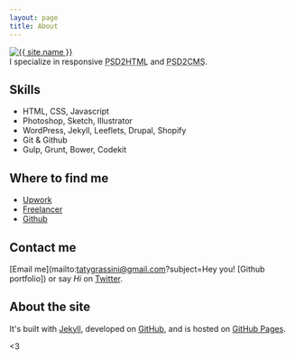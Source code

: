 ```yaml
---
layout: page
title: About
---
```


<div class="media">
  <div class="media-left">
    <a href="{{ site.url }}">
      <img class="media-object" src="http://www.gravatar.com/avatar/61b1977a1539327af9666de1496c5f74.png" alt="{{ site.name }}" class="img-circle">
    </a>
  </div>
  <div class="media-body">
    I specialize in responsive <abbr title="Photoshop to HTML">PSD2HTML</abbr> and <abbr title="Photoshop to Content Management Systems (like WordPress)">PSD2CMS</abbr>.
  </div>
</div>

## Skills

- HTML, CSS, Javascript
- Photoshop, Sketch, Illustrator
- WordPress, Jekyll, Leeflets, Drupal, Shopify
- Git & Github
- Gulp, Grunt, Bower, Codekit

## Where to find me

- [Upwork](https://www.upwork.com/freelancers/~013625e9d9e42a75d0?)
- [Freelancer](https://www.freelancer.com/u/tatygrassini.html)
- [Github](https://github.com/tatygrassini)

## Contact me

[Email me](mailto:tatygrassini@gmail.com?subject=Hey you! [Github portfolio]) or say *Hi* on [Twitter](https://twitter.com/tatygrassini).

## About the site

It's built with [Jekyll](http://jekyllrb.com), developed on [GitHub](https://github.com/twbs/bootstrap-expo), and is hosted on [GitHub Pages](https://pages.github.com).

<3
